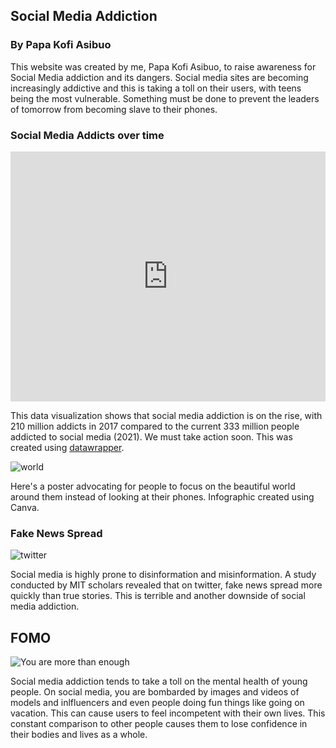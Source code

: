## Social Media Addiction

### By Papa Kofi Asibuo

This website was created by me, Papa Kofi Asibuo, to raise awareness for Social Media addiction and its dangers. Social media sites are becoming increasingly addictive and this is taking a toll on their users, with teens being the most vulnerable. Something must be done to prevent the leaders of tomorrow from becoming slave to their phones.

### Social Media Addicts over time

<iframe title="Number of Social Media Addicts over 5 years" aria-label="Interactive line chart" id="datawrapper-chart-dktf9" src="https://datawrapper.dwcdn.net/dktf9/1/" scrolling="no" frameborder="0" style="width: 0; min-width: 100% !important; border: none;" height="400"></iframe><script type="text/javascript">!function(){"use strict";window.addEventListener("message",(function(e){if(void 0!==e.data["datawrapper-height"]){var t=document.querySelectorAll("iframe");for(var a in e.data["datawrapper-height"])for(var r=0;r<t.length;r++){if(t[r].contentWindow===e.source)t[r].style.height=e.data["datawrapper-height"][a]+"px"}}}))}();
</script>

This data visualization shows that social media addiction is on the rise, with 210 million addicts in 2017 compared to the current 333 million people addicted to social media (2021). We must take action soon. This was created using [datawrapper](https://www.datawrapper.de).


![world](https://user-images.githubusercontent.com/71460438/146305425-ba5fb642-346b-46ae-9563-aa3e5a84935d.png)

Here's a poster advocating for people to focus on the beautiful world around them instead of looking at their phones. Infographic created using Canva.

### Fake News Spread

![twitter](https://user-images.githubusercontent.com/71460438/146306061-f4f80b23-d611-4395-bb46-28244651091c.png)

Social media is highly prone to disinformation and misinformation. A study conducted by MIT scholars revealed that on twitter, fake news spread more quickly than true stories. This is terrible and another downside of social media addiction.

## FOMO

![You are more than enough](https://user-images.githubusercontent.com/71460438/146307774-156204f5-2052-42e7-9e35-400d4cc014bb.png)

Social media addiction tends to take a toll on the mental health of young people. On social media, you are bombarded by images and videos of models and inlfluencers and even people doing fun things like going on vacation. This can cause users to feel incompetent with their own lives. This constant comparison to other people causes them to lose confidence in their bodies and lives as a whole.
